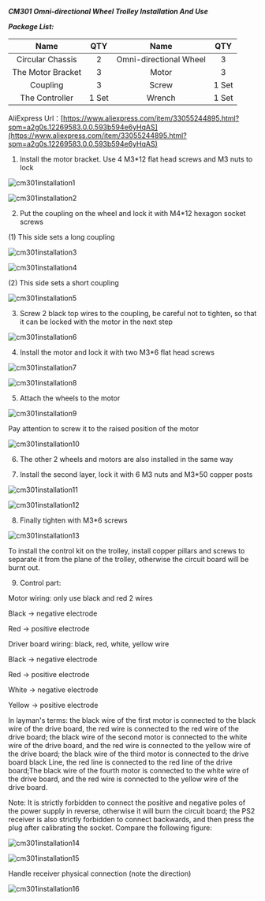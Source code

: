***CM301 Omni-directional Wheel Trolley Installation And Use***

***Package List:***

|       Name        |  QTY  |          Name          |  QTY  |
| :---------------: | :---: | :--------------------: | :---: |
| Circular Chassis  |   2   | Omni-directional Wheel |   3   |
| The Motor Bracket |   3   |         Motor          |   3   |
|     Coupling      |   3   |         Screw          | 1 Set |
|  The Controller   | 1 Set |         Wrench         | 1 Set |

AliExpress Url：[https://www.aliexpress.com/item/33055244895.html?spm=a2g0s.12269583.0.0.593b594e6yHqAS](https://www.aliexpress.com/item/33055244895.html?spm=a2g0s.12269583.0.0.593b594e6yHqAS)



1. Install the motor bracket. Use 4 M3*12 flat head screws and M3 nuts to lock

![cm301installation1](https://github.com/SmartArduino/document/raw/master/docs/Robot/FrameChassis/CM301/cm301installation1.jpg) 

![cm301installation2](https://github.com/SmartArduino/document/raw/master/docs/Robot/FrameChassis/CM301/cm301installation2.jpg) 

2. Put the coupling on the wheel and lock it with M4*12 hexagon socket screws

(1) This side sets a long coupling

![cm301installation3](https://github.com/SmartArduino/document/raw/master/docs/Robot/FrameChassis/CM301/cm301installation3.jpg)

![cm301installation4](https://github.com/SmartArduino/document/raw/master/docs/Robot/FrameChassis/CM301/cm301installation4.jpg) 

(2) This side sets a short coupling

![cm301installation5](https://github.com/SmartArduino/document/raw/master/docs/Robot/FrameChassis/CM301/cm301installation5.jpg) 

3. Screw 2 black top wires to the coupling, be careful not to tighten, so that it can be locked with the motor in the next step

![cm301installation6](https://github.com/SmartArduino/document/raw/master/docs/Robot/FrameChassis/CM301/cm301installation6.jpg) 

4. Install the motor and lock it with two M3*6 flat head screws

![cm301installation7](https://github.com/SmartArduino/document/raw/master/docs/Robot/FrameChassis/CM301/cm301installation7.jpg) 

![cm301installation8](https://github.com/SmartArduino/document/raw/master/docs/Robot/FrameChassis/CM301/cm301installation8.jpg) 

5. Attach the wheels to the motor

![cm301installation9](https://github.com/SmartArduino/document/raw/master/docs/Robot/FrameChassis/CM301/cm301installation9.jpg) 

Pay attention to screw it to the raised position of the motor

![cm301installation10](https://github.com/SmartArduino/document/raw/master/docs/Robot/FrameChassis/CM301/cm301installation10.jpg) 

6. The other 2 wheels and motors are also installed in the same way

7. Install the second layer, lock it with 6 M3 nuts and M3*50 copper posts

![cm301installation11](https://github.com/SmartArduino/document/raw/master/docs/Robot/FrameChassis/CM301/cm301installation11.jpg) 

![cm301installation12](https://github.com/SmartArduino/document/raw/master/docs/Robot/FrameChassis/CM301/cm301installation12.jpg) 

8. Finally tighten with M3*6 screws

![cm301installation13](https://github.com/SmartArduino/document/raw/master/docs/Robot/FrameChassis/CM301/cm301installation13.jpg) 

To install the control kit on the trolley, install copper pillars and screws to separate it from the plane of the trolley, otherwise the circuit board will be burnt out.

9. Control part:

Motor wiring: only use black and red 2 wires

Black → negative electrode

Red → positive electrode

Driver board wiring: black, red, white, yellow wire

Black → negative electrode

Red → positive electrode

White → negative electrode

Yellow → positive electrode

In layman's terms: the black wire of the first motor is connected to the black wire of the drive board, the red wire is connected to the red wire of the drive board; the black wire of the second motor is connected to the white wire of the drive board, and the red wire is connected to the yellow wire of the drive board; the black wire of the third motor is connected to the drive board black Line, the red line is connected to the red line of the drive board;The black wire of the fourth motor is connected to the white wire of the drive board, and the red wire is connected to the yellow wire of the drive board.

Note: It is strictly forbidden to connect the positive and negative poles of the power supply in reverse, otherwise it will burn the circuit board; the PS2 receiver is also strictly forbidden to connect backwards, and then press the plug after calibrating the socket. Compare the following figure:

![cm301installation14](https://github.com/SmartArduino/document/raw/master/docs/Robot/FrameChassis/CM301/cm301installation14.jpg)

![cm301installation15](https://github.com/SmartArduino/document/raw/master/docs/Robot/FrameChassis/CM301/cm301installation15.jpg) 

 Handle receiver physical connection (note the direction)

![cm301installation16](https://github.com/SmartArduino/document/raw/master/docs/Robot/FrameChassis/CM301/cm301installation16.jpg) 

 